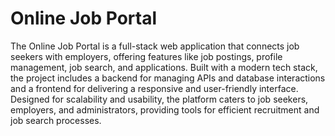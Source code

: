 # Online Job Portal
 The Online Job Portal is a full-stack web application that connects job seekers with employers, offering features like job postings, profile management, job search, and applications. Built with a modern tech stack, the project includes a backend for managing APIs and database interactions and a frontend for delivering a responsive and user-friendly interface. Designed for scalability and usability, the platform caters to job seekers, employers, and administrators, providing tools for efficient recruitment and job search processes.
